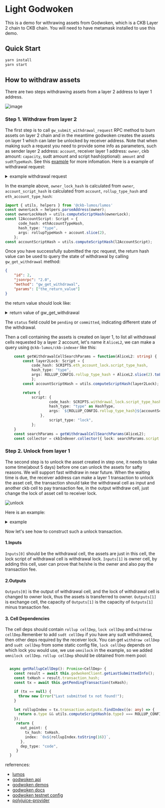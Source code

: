 # Light Godwoken

This is a demo for withrawing assets from Godwoken, which is a CKB Layer 2 chain to CKB chain. You will need to have metamask installed to use this demo.

## Quick Start

```sh
yarn install
yarn start
```

## How to withdraw assets

There are two steps withdrawing assets from a layer 2 address to layer 1 address. 

![image](https://user-images.githubusercontent.com/7511174/147748554-9a98374e-e4c9-47b8-bb9f-2d682a7cd040.png)

### Step 1. Withdraw from layer 2

The first step is to call `gw_submit_withdrawal_request` RPC method to burn assets on layer 2 chain and in the meantime godwoken creates the assets on layer 1 which can later be unlocked by receiver address. Note that when making such a request you need to provide some info as parameters, such as sender layer 2 address: `account`, receiver layer 1 address: `owner`, ckb amount: `capacity`, sudt amount and script hash(optional): `amount` and `sudtTypeHash`. See this [example](https://github.com/classicalliu/gw-demos/blob/d2780e4c20824796f21a8277ea357dcce34c8e9f/src/withdrawal.ts?_pjax=%23js-repo-pjax-container%2C%20div%5Bitemtype%3D%22http%3A%2F%2Fschema.org%2FSoftwareSourceCode%22%5D%20main%2C%20%5Bdata-pjax-container%5D#L26-L126) for more infomation.  Here is a example of withdrawal request:

<details>
  <summary markdown="span">example withdrawal request</summary>

```json
{
    "raw": {
        "nonce": "0x2e",
        "capacity": "0x9502f9000", //amount of ckb to withdraw in shannon unit 
        "amount": "0x0",// amount of sUDT to withdraw, default to 0x0 if you don't need to withdraw sUDT
        "sudt_script_hash": "0x0000000000000000000000000000000000000000000000000000000000000000",// l1 sudt script hash, default to all zero if you don't need to withdraw sUDT
        "account_script_hash": "0x1ddfd18bee966192f8e35e8fbaaae93b88c476960754077d039cf1e56c633c22",// withdrawer layer 2 ckb account lock hash, layer 2 address -> layer 2 lock script -> lock hash
        "sell_amount": "0x0",
        "sell_capacity": "0x0",
        "owner_lock_hash": "0xfda77156f5ec403242a03875b2b29e14ba1c910b14a62fbe0baa3e367ae1f0a6",// owner ckb account lock hash, layer 1 address -> lock script -> lock hash
        "payment_lock_hash": "0x0000000000000000000000000000000000000000000000000000000000000000",
        "fee": {
            "sudt_id": "0x1",
            "amount": "0x0"
        }
    },
    "signature": "0x8109666e73e8e2ce0bc95d95e08a3a77844c9c5e8049882d863c765843f14af57107bf22c00bce8ea1e45cdbc85415d4f497061913bcbfa97258b2b27897a53a01"
}
```

</details>

In the example above, `owner_lock_hash` is calculated from `owner`, `account_script_hash` is calculated from `account`, `rollup_type_hash` and `eth_account_type_hash`: 

```ts
import { utils, helpers } from '@ckb-lumos/lumos'
const ownerLock = helpers.parseAddress(owner);
const ownerLockHash = utils.computeScriptHash(ownerLock);
const l2AccountScript: Script = {
      code_hash: ethAccountTypeHash,
      hash_type: "type",
      args: rollupTypeHash + account.slice(2),
    };
const accountScriptHash = utils.computeScriptHash(l2AccountScript);
```

Once you have successfully submitted the rpc request, the return hash value can be used to query the state of withdrawal by calling `gw_get_withdrawal` method:

```json
{
    "id": 2,
    "jsonrpc": "2.0",
    "method": "gw_get_withdrawal",
    "params": ["the_return_value"]
}
```

the return value should look like:

<details>
  <summary markdown="span">return value of gw_get_withdrawal</summary>
  
```json
{
    "jsonrpc": "2.0",
    "id": 2,
    "result": {
        "withdrawal": {
            "raw": {
                "nonce": "0x2e",
                "capacity": "0x9502f9000",
                "amount": "0x0",
                "sell_amount": "0x0",
                "sell_capacity": "0x0",
                "sudt_script_hash": "0x0000000000000000000000000000000000000000000000000000000000000000",
                "account_script_hash": "0x1ddfd18bee966192f8e35e8fbaaae93b88c476960754077d039cf1e56c633c22",
                "owner_lock_hash": "0xfda77156f5ec403242a03875b2b29e14ba1c910b14a62fbe0baa3e367ae1f0a6",
                "payment_lock_hash": "0x0000000000000000000000000000000000000000000000000000000000000000",
                "fee": {
                    "sudt_id": "0x1",
                    "amount": "0x0"
                }
            },
            "signature": "0x8109666e73e8e2ce0bc95d95e08a3a77844c9c5e8049882d863c765843f14af57107bf22c00bce8ea1e45cdbc85415d4f497061913bcbfa97258b2b27897a53a01"
        },
        "status": "committed"
    }
}
```

</details>  

The `status` field could be `pending` or `committed`, indicating different state of the withdrawal.

Then a cell containing the assets is created on layer 1, to list all withdrawal cells requested by a layer 2 account, let's name it `AliceL2`, we can make a query using `@ckb-lumos/ckb-indexer` like this:

```ts
    const getWithdrawalCellSearchParams = function(AliceL2: string) {
        const layer2Lock: Script = {
            code_hash: SCRIPTS.eth_account_lock.script_type_hash,
            hash_type: "type",
            args: ROLLUP_CONFIG.rollup_type_hash + AliceL2.slice(2).toLowerCase(),
            };
        const accountScriptHash = utils.computeScriptHash(layer2Lock);

        return {
            script: {
                    code_hash: SCRIPTS.withdrawal_lock.script_type_hash,
                    hash_type: "type" as HashType,
                    args: `${ROLLUP_CONFIG.rollup_type_hash}${accountScriptHash.slice(2)}`,
                },
                    script_type: "lock",
            };  
    }
    const searchParams = getWithdrawalCellSearchParams(AliceL2);
    const collector = ckbIndexer.collector({ lock: searchParams.script });
```

### Step 2. Unlock from layer 1

The second step is to unlock the asset created in step one, it needs to take some time(about 5 days) before one can unlock the assets for safty reasons. We will support fast withdraw in near future. When the waiting time is due, the receiver address can make a layer 1 transaction to unlock the asset cell, the transaction should take the withdrawal cell as input and another ckb cell  to pay transaction fee, in the output withdraw cell, just change the lock of asset cell to receiver lock.

![unlock](./image/unlock.png)

 Here is an example:
<details>
  <summary markdown="span">example</summary>
  
```json
{
    "version": "0x0",
    "cell_deps": [
        {// withdraw cell dep
            "out_point": {
                "tx_hash": "0xb4b07dcd1571ac18683b515ada40e13b99bd0622197b6817047adc9f407f4828",
                "index": "0x0"
            },
            "dep_type": "code"
        },
        {// rollup cell dep
            "out_point": {
                "tx_hash": "0x6ab0949b8ce8e7b268d12848c2668a049c3c0ac0d5e803311dd2512c96ce3072",
                "index": "0x0"
            },
            "dep_type": "code"
        },
        {// omni lock cell dep
            "out_point": {
                "tx_hash": "0x9154df4f7336402114d04495175b37390ce86a4906d2d4001cf02c3e6d97f39c",
                "index": "0x0"
            },
            "dep_type": "code"
        },
        {// secp256k1 cell dep
            "out_point": {
                "tx_hash": "0xf8de3bb47d055cdf460d93a2a6e1b05f7432f9777c8c474abf4eec1d4aee5d37",
                "index": "0x0"
            },
            "dep_type": "dep_group"
        }
    ],
    "header_deps": [],
    "inputs": [
        {// withdrawal cell
            "since": "0x0",
            "previous_output": {
                "index": "0x27",
                "tx_hash": "0xfd6b226ca0cf63860b6958b75c498d44d780b273b9a5dd5563925dfb99c7b2d8"
            }
        },
        {// owner cell
            "since": "0x0",
            "previous_output": {
                "index": "0x0",
                "tx_hash": "0xe68156b56efe7da6143a4f4c6b1fd6e57cad34d5677a3eb2ebe0ab4a5a8b8c07"
            }
        }
    ],
    "outputs": [
        {// with changing the lock of withdrawal cell to owner lock, the assets is unlocked by owner 
            "capacity": "0xba43b7400",
            "lock": {
                "code_hash": "0x79f90bb5e892d80dd213439eeab551120eb417678824f282b4ffb5f21bad2e1e",
                "hash_type": "type",
                "args": "0x01a08bcc398854db4eaffd9c28b881c65f91e3a28b00"
            },
            "type": null
        },
        {// owner cell exchange after paying tx fee
            "capacity": "0x95623ea60",
            "lock": {
                "code_hash": "0x79f90bb5e892d80dd213439eeab551120eb417678824f282b4ffb5f21bad2e1e",
                "hash_type": "type",
                "args": "0x01a08bcc398854db4eaffd9c28b881c65f91e3a28b00"
            }
        }
    ],
    "outputs_data": [
        "0x",
        "0x"
    ],
    "witnesses": [
        "0x1c000000100000001c0000001c000000080000000000000004000000",
        "..."
    ]
}
```

</details>

Now let's see how to construct such a unlock transaction.
#### 1.Inputs

`Inputs[0]` should be the withdrawal cell, the assets are just in this cell, the lock script of withdrawal cell is withdrawal lock. `Inputs[1]` is owner cell, by adding this cell, user can prove that he/she is the owner and also pay the transaction fee.

#### 2.Outputs

`Outputs[0]` is the output of withdrawal cell, and the lock of withdrawal cell is changed to owner lock, thus the assets is transferred to owner. `Outputs[1]` is exchange cell, the capacity of `Outputs[1]` is the capacity of `Outputs[1]` minus transaction fee.


#### 3. Cell Dependencies 

The cell deps should contain `rollup cellDep`, `lock cellDep` and `withdraw cellDep`.Remenber to add `sudt cellDep` if you have any sudt withdrawed, then other deps required by the receiver lock. You can get `withdraw cellDep` and `sudt cellDep` from some static config file, `lock cellDep` depends on which lock you would use, we use `omnilock` in the example, so we added `omnilock cellDep`.  `rollup cellDep` should be obtained from mem pool:

```ts

  async getRollupCellDep(): Promise<CellDep> {
    const result = await this.godwokenClient.getLastSubmittedInfo();
    const txHash = result.transaction_hash;
    const tx = await this.getPendingTransaction(txHash);

    if (tx == null) {
      throw new Error("Last submitted tx not found!");
    }

    let rollupIndex = tx.transaction.outputs.findIndex((o: any) => {
      return o.type && utils.computeScriptHash(o.type) === ROLLUP_CONFIG.rollup_type_hash;
    });
     return {
       out_point: {
         tx_hash: txHash,
         index: `0x${rollupIndex.toString(16)}`,
       },
       dep_type: "code",
     }
  }
```

referrences:

 - [lumos](https://github.com/nervosnetwork/lumos)
 - [godwoken api](https://github.com/nervosnetwork/godwoken-web3#godwoken-web3-api)
 - [godwoken demos](https://github.com/classicalliu/gw-demos)
 - [godwoken docs](https://github.com/nervosnetwork/godwoken/blob/develop/docs/RPC.md#method-gw_submit_withdrawal_request)
 - [godwoken testnet config](https://github.com/nervosnetwork/godwoken-public/blob/master/testnet/config/scripts-deploy-result.json)
 - [polyjuice-provider](https://github.com/nervosnetwork/polyjuice-provider/blob/main/docs/get-started.md)

